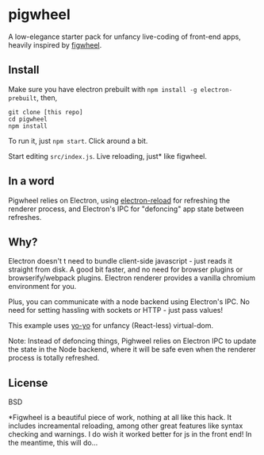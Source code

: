 # pigwheel

A low-elegance starter pack for unfancy live-coding of front-end apps, heavily inspired by [figwheel]().

## Install

Make sure you have electron prebuilt with `npm install -g electron-prebuilt`, then,

```
git clone [this repo]
cd pigwheel
npm install
```

To run it, just `npm start`. Click around a bit.

Start editing `src/index.js`. Live reloading, just* like figwheel.

## In a word

Pigwheel relies on Electron, using [electron-reload](https://www.npmjs.com/package/electron-reload) for refreshing the renderer process, and Electron's IPC for "defoncing" app state between refreshes.


## Why?
Electron doesn't t need to bundle client-side javascript - just reads it straight from disk. A good bit faster, and no need for browser plugins or browserify/webpack plugins. Electron renderer provides a vanilla chromium environment for you.

Plus, you can communicate with a node backend using Electron's IPC. No need for setting hassling with sockets or HTTP - just pass values!

This example uses [yo-yo](https://github.com/maxogden/yo-yo) for unfancy (React-less) virtual-dom.

Note: Instead of defoncing things, Pighweel relies on Electron IPC to update the state in the Node backend, where it will be safe even when the renderer process is totally refreshed.

## License
BSD

*Figwheel is a beautiful piece of work, nothing at all like this hack. It includes increamental reloading, among other great features like syntax checking and warnings. I do wish it worked better for js in the front end! In the meantime, this will do...
